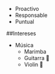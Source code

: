 * Proactivo
* Responsable
* Puntual

##Intereses
* Música
  * Marimba
  * Guitarra :guitar:
  * Violin :violin:
